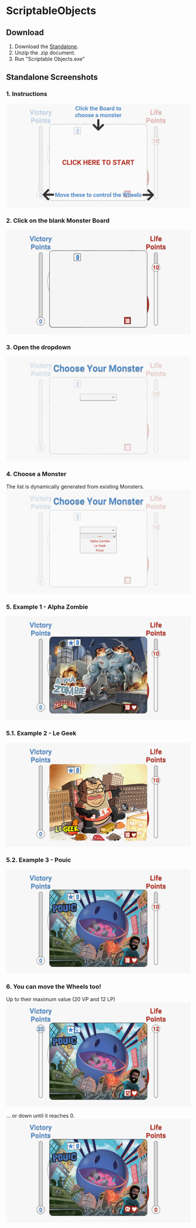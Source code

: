 # ScriptableObjects


## Download
1. Download the [Standalone](https://minhaskamal.github.io/DownGit/#/home?url=https://github.com/GameDevPyro/ScriptableObjects/tree/master/Standalone).
2. Unzip the .zip document.
3. Run "Scriptable Objects.exe"


## Standalone Screenshots
### 1. Instructions
![Instructions](Screenshots/1.png)

### 2. Click on the blank Monster Board
![Blank Monster Board](Screenshots/2.png)

### 3. Open the dropdown
![Clicking on the Board](Screenshots/3.png)

### 4. Choose a Monster
The list is dynamically generated from existing Monsters.
![Automatically generated list from existing Monsters](Screenshots/4.png)

### 5. Example 1 - Alpha Zombie
![Alpha Zombie](Screenshots/5.png)


### 5.1. Example 2 - Le Geek
![Le Geek](Screenshots/6.png)

### 5.2. Example 3 - Pouic
![Pouic](Screenshots/7.png)

### 6. You can move the Wheels too!
Up to their maximum value (20 VP and 12 LP)
![Moving Wheels 1/2](Screenshots/8.png)

... or down until it reaches 0.
![Moving Wheels 2/2](Screenshots/9.png)
